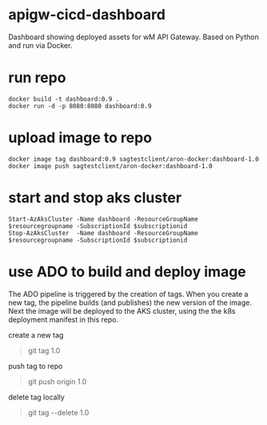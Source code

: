 # apigw-cicd-dashboard
Dashboard showing deployed assets for wM API Gateway. Based on Python and run via Docker.

# run repo
```
docker build -t dashboard:0.9 .
docker run -d -p 8080:8080 dashboard:0.9
```

# upload image to repo
```
docker image tag dashboard:0.9 sagtestclient/aron-docker:dashboard-1.0
docker image push sagtestclient/aron-docker:dashboard-1.0
```

# start and stop aks cluster
```
Start-AzAksCluster -Name dashboard -ResourceGroupName $resourcegroupname -SubscriptionId $subscriptionid
Stop-AzAksCluster  -Name dashboard -ResourceGroupName $resourcegroupname -SubscriptionId $subscriptionid
```

# use ADO to build and deploy image
The ADO pipeline is triggered by the creation of tags.
When you create a new tag, the pipeline builds (and publishes) the new version of the image.
Next the image will be deployed to the AKS cluster, using the the k8s deployment manifest in this repo.

create a new tag
> git tag 1.0

push tag to repo
> git push origin 1.0

delete tag locally
> git tag --delete 1.0
